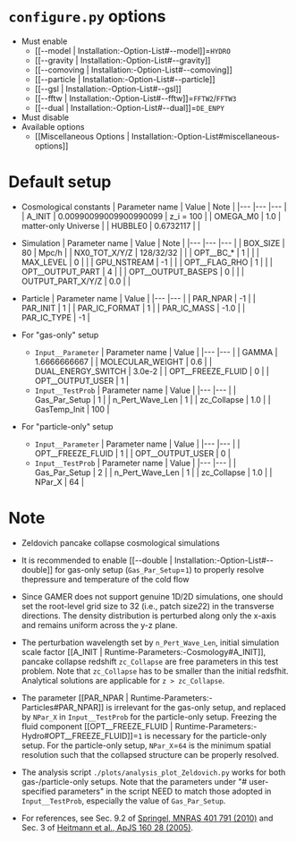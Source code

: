 # `configure.py` options
- Must enable
  - [[--model | Installation:-Option-List#--model]]=`HYDRO`
  - [[--gravity | Installation:-Option-List#--gravity]]
  - [[--comoving | Installation:-Option-List#--comoving]]
  - [[--particle | Installation:-Option-List#--particle]]
  - [[--gsl | Installation:-Option-List#--gsl]]
  - [[--fftw | Installation:-Option-List#--fftw]]=`FFTW2`/`FFTW3`
  - [[--dual | Installation:-Option-List#--dual]]=`DE_ENPY`
- Must disable
- Available options
  - [[Miscellaneous Options | Installation:-Option-List#miscellaneous-options]]


# Default setup
- Cosmological constants
  | Parameter name | Value                  | Note |
  |---             |---                     |--- |
  | A_INIT         | 0.00990099009900990099 | z_i = 100 |
  | OMEGA_M0       | 1.0                    | matter-only Universe |
  | HUBBLE0        | 0.6732117              |  |

- Simulation
  | Parameter name     | Value       | Note |
  |---                 |---          |--- |
  | BOX_SIZE           |  80         | Mpc/h |
  | NX0_TOT_X/Y/Z      |  128/32/32  |  |
  | OPT__BC_*          |  1          |  |
  | MAX_LEVEL          |  0          |  |
  | GPU_NSTREAM        | -1          |  |
  | OPT__FLAG_RHO      |  1          |  |
  | OPT__OUTPUT_PART   |  4          |  |
  | OPT__OUTPUT_BASEPS |  0          |  |
  | OUTPUT_PART_X/Y/Z  |  0.0        |  |

- Particle
  | Parameter name  | Value |
  |---              |---    |
  | PAR_NPAR        | -1    |
  | PAR_INIT        | 1     |
  | PAR_IC_FORMAT   | 1     |
  | PAR_IC_MASS     | -1.0  |
  | PAR_IC_TYPE     | -1    |

- For "gas-only" setup
  - `Input__Parameter`
    | Parameter name     | Value        |
    |---                 |---           |
    | GAMMA              | 1.6666666667 |
    | MOLECULAR_WEIGHT   | 0.6          |
    | DUAL_ENERGY_SWITCH | 3.0e-2       |
    | OPT__FREEZE_FLUID  | 0            |
    | OPT__OUTPUT_USER   | 1            |
  - `Input__TestProb`
    | Parameter name  | Value |
    |---              |---    |
    | Gas_Par_Setup   | 1     |
    | n_Pert_Wave_Len | 1     |
    | zc_Collapse     | 1.0   |
    | GasTemp_Init    | 100   |

- For "particle-only" setup
  - `Input__Parameter`
    | Parameter name    | Value |
    |---                |---    |
    | OPT__FREEZE_FLUID | 1     |
    | OPT__OUTPUT_USER  | 0     |
  - `Input__TestProb`
    | Parameter name  | Value |
    |---              |---    |
    | Gas_Par_Setup   | 2     |
    | n_Pert_Wave_Len | 1     |
    | zc_Collapse     | 1.0   |
    | NPar_X          | 64    |


# Note
- Zeldovich pancake collapse cosmological simulations

- It is recommended to enable [[--double | Installation:-Option-List#--double]] for gas-only setup
  (`Gas_Par_Setup`=`1`) to properly resolve thepressure and temperature of the cold flow

- Since GAMER does not support genuine 1D/2D simulations, one should set the root-level grid size to 32
  (i.e., patch size*2*2) in the transverse directions. The density distribution is perturbed along only
  the x-axis and remains uniform across the y-z plane.

- The perturbation wavelength set by `n_Pert_Wave_Len`, initial simulation scale factor
  [[A_INIT | Runtime-Parameters:-Cosmology#A_INIT]], pancake collapse redshift `zc_Collapse` are free
  parameters in this test problem. Note that `zc_Collapse` has to be smaller than the initial redsfhit.
  Analytical solutions are applicable for `z > zc_Collapse`.

- The parameter [[PAR_NPAR | Runtime-Parameters:-Particles#PAR_NPAR]] is irrelevant for the gas-only setup, and replaced by
  `NPar_X` in `Input__TestProb` for the particle-only setup. Freezing the fluid component
  [[OPT__FREEZE_FLUID | Runtime-Parameters:-Hydro#OPT__FREEZE_FLUID]]=`1` is necessary for the particle-only setup. For the
  particle-only setup, `NPar_X`=`64` is the minimum spatial resolution such that the collapsed structure
  can be properly resolved.

- The analysis script `./plots/analysis_plot_Zeldovich.py` works for both gas-/particle-only setups. Note
  that the parameters under "# user-specified parameters" in the script NEED to match those adopted in
  `Input__TestProb`, especially the value of `Gas_Par_Setup`.

- For references, see Sec. 9.2 of [Springel, MNRAS 401 791 (2010)](https://doi.org/10.1111/j.1365-2966.2009.15715.x)
  and Sec. 3 of [Heitmann et al., ApJS 160 28 (2005)](https://dx.doi.org/10.1086/432646).

